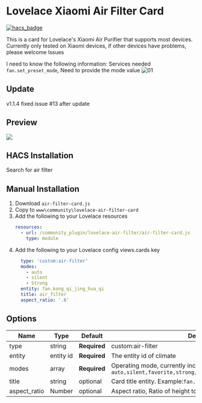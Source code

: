 <!--
 * @Author        : fineemb
 * @Github        : https://github.com/fineemb
 * @Description   : 
 * @Date          : 2019-10-14 20:48:50
 * @LastEditors   : fineemb
 * @LastEditTime  : 2021-09-13 19:03:37
 -->
# Lovelace Xiaomi Air Filter Card

[![hacs_badge](https://img.shields.io/badge/HACS-Default-orange.svg)](https://github.com/custom-components/hacs)

This is a card for Lovelace's Xiaomi Air Purifier that supports most devices.
Currently only tested on Xiaomi devices, if other devices have problems, please welcome Issues

I need to know the following information:
Services needed `fan.set_preset_mode`, Need to provide the mode value
![01](https://user-images.githubusercontent.com/16739914/80853645-ea13b600-8c64-11ea-9eb6-3fb4a98f14b2.png)


## Update
v1.1.4
fixed issue #13 after update

## Preview
![](https://iobroker-1255708240.cos.ap-hongkong.myqcloud.com/original/2X/e/e6d8ba7a47ce87146f90f697d5fa31d426399e73.gif)

## HACS Installation 
Search for air filter
## Manual Installation
1. Download `air-filter-card.js`
1. Copy to `www\community\lovelace-air-filter-card`
1. Add the following to your Lovelace resources
    ``` yaml
    resources:
      - url: /community_plugin/lovelace-air-filter/air-filter-card.js
        type: module
    ```
1. Add the following to your Lovelace config views.cards key
    ```yaml
      type: 'custom:air-filter'
      modes:
        - auto
        - silent
        - Strong
      entity: fan.kong_qi_jing_hua_qi
      title: air_filter
      aspect_ratio: '.6'
    ```

## Options

| Name | Type | Default | Description
| ---- | ---- | ------- | -----------
| type | string | **Required** | custom:air-filter
| entity | entity id | **Required** | The entity id of climate
| modes | array | **Required** | Operating mode, currently includes `auto,silent,favorite,strong,medium,high,low,humidity,interval`
| title | string | optional | Card title entity. Example:`fan.kong_qi_jing_hua_qi`
| aspect_ratio | Number | optional | Aspect ratio, Ratio of height to width

